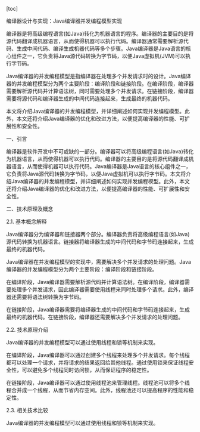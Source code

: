 
[toc]                    
                
                
编译器设计与实现：Java编译器并发编程模型实现

编译器是将高级编程语言(如Java)转化为机器语言的程序。编译器的主要目的是将源代码翻译成机器语言，从而使得机器可以执行代码。编译器通常需要解析源代码、生成中间代码、编译生成机器代码等多个步骤。Java编译器是Java语言的核心组件之一，它负责将Java源代码转换为字节码，以便Java虚拟机(JVM)可以执行字节码。

Java编译器的并发编程模型是指编译器在处理多个并发请求时的设计。Java编译器的并发编程模型分为两个主要阶段：编译阶段和链接阶段。在编译阶段，编译器需要解析源代码并计算语法树，同时需要处理多个并发请求。在链接阶段，编译器需要将源代码和编译器生成的中间代码连接起来，生成最终的机器代码。

本文将介绍Java编译器的并发编程模型，并详细阐述如何实现并发编程模型。此外，本文还将介绍Java编译器的优化和改进方法，以便提高编译器的性能、可扩展性和安全性。

一、引言

编译器是软件开发中不可或缺的一部分。编译器可以将高级编程语言(如Java)转化为机器语言，从而使得机器可以执行代码。编译器的主要目的是将源代码翻译成机器语言，从而使得机器可以执行代码。Java编译器是Java语言的核心组件之一，它负责将Java源代码转换为字节码，以便Java虚拟机可以执行字节码。本文将介绍Java编译器的并发编程模型，并详细阐述如何实现并发编程模型。此外，本文还将介绍Java编译器的优化和改进方法，以便提高编译器的性能、可扩展性和安全性。

二、技术原理及概念

2.1. 基本概念解释

Java编译器分为编译器和链接器两个部分。编译器负责将高级编程语言(如Java)源代码转换为机器语言。链接器将编译器生成的中间代码和字节码连接起来，生成最终的机器代码。

Java编译器在并发编程模型的实现中，需要解决多个并发请求的处理问题。Java编译器的并发编程模型分为两个主要阶段：编译阶段和链接阶段。

在编译阶段，Java编译器需要解析源代码并计算语法树。在编译阶段，编译器需要处理多个并发请求，因此编译器需要使用线程来同时处理多个请求。此外，编译器还需要将语法树转换为字节码。

在链接阶段，Java编译器需要将编译器生成的中间代码和字节码连接起来，生成最终的机器代码。在链接阶段，编译器还需要解决多个并发请求的处理问题。

2.2. 技术原理介绍

Java编译器的并发编程模型可以通过使用线程和锁等机制来实现。

在编译阶段，Java编译器可以通过创建多个线程来处理多个并发请求。每个线程都可以处理一个请求，并将请求的结果返回给其他线程。通过使用锁来保证线程安全性，可以避免多个线程同时访问锁，从而保证程序的稳定性。

在链接阶段，Java编译器可以通过使用线程池来管理线程。线程池可以将多个线程合并成一个线程，从而节省内存空间。此外，线程池还可以提高程序的性能和稳定性。

2.3. 相关技术比较

Java编译器的并发编程模型可以通过使用线程和锁等机制来实现。

